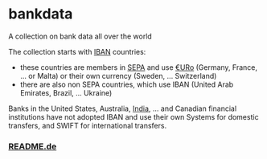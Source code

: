# bankdata

A collection on bank data all over the world

The collection starts with [IBAN](https://en.wikipedia.org/wiki/International_Bank_Account_Number#Adoption) countries:
- these countries are members in [SEPA](https://en.wikipedia.org/wiki/Single_Euro_Payments_Area) and use [€URo](https://en.wikipedia.org/wiki/Eurozone) (Germany, France, ... or Malta) or their own currency (Sweden, ... Switzerland)
- there are also non SEPA countries, which use IBAN (United Arab Emirates, Brazil, ... Ukraine)

Banks in the United States, Australia, [India](https://www.npci.org.in/what-we-do/nach/live-members/live-banks), ... and Canadian financial institutions have not adopted IBAN and use their own Systems for domestic transfers, and SWIFT for international transfers.

### [README.de](README-de.md)